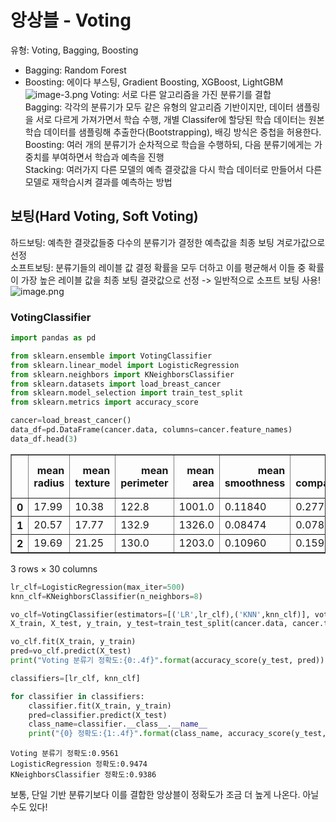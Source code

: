 # 앙상블 - Voting

유형: Voting, Bagging, Boosting

* Bagging: Random Forest
* Boosting: 에이다 부스팅, Gradient Boosting, XGBoost, LightGBM
![image-3.png](attachment:image-3.png)
Voting: 서로 다른 알고리즘을 가진 분류기를 결합<br/>
Bagging: 각각의 분류기가 모두 같은 유형의 알고리즘 기반이지만, 데이터 샘플링을 서로 다르게 가져가면서 학습 수행, 개별 Classifer에 할당된 학습 데이터는 원본 학습 데이터를 샘플링해 추출한다(Bootstrapping), 배깅 방식은 중첩을 허용한다.<br/>
Boosting: 여러 개의 분류기가 순차적으로 학습을 수행하되, 다음 분류기에게는 가중치를 부여하면서 학습과 예측을 진행<br/>
Stacking: 여러가지 다른 모델의 예측 결괏값을 다시 학습 데이터로 만들어서 다른 모델로 재학습시켜 결과를 예측하는 방법


## 보팅(Hard Voting, Soft Voting)
하드보팅: 예측한 결괏값들중 다수의 분류기가 결정한 예측값을 최종 보팅 겨로가값으로 선정<br/>
소프트보팅: 분류기들의 레이블 값 결정 확률을 모두 더하고 이를 평균해서 이들 중 확률이 가장 높은 레이블 값을 최종 보팅 결괏값으로 선정 -> 일반적으로 소프트 보팅 사용!
![image.png](attachment:image.png)

### VotingClassifier



```python
import pandas as pd

from sklearn.ensemble import VotingClassifier
from sklearn.linear_model import LogisticRegression
from sklearn.neighbors import KNeighborsClassifier
from sklearn.datasets import load_breast_cancer
from sklearn.model_selection import train_test_split
from sklearn.metrics import accuracy_score

cancer=load_breast_cancer()
data_df=pd.DataFrame(cancer.data, columns=cancer.feature_names)
data_df.head(3)
```




<div>
<style scoped>
    .dataframe tbody tr th:only-of-type {
        vertical-align: middle;
    }

    .dataframe tbody tr th {
        vertical-align: top;
    }

    .dataframe thead th {
        text-align: right;
    }
</style>
<table border="1" class="dataframe">
  <thead>
    <tr style="text-align: right;">
      <th></th>
      <th>mean radius</th>
      <th>mean texture</th>
      <th>mean perimeter</th>
      <th>mean area</th>
      <th>mean smoothness</th>
      <th>mean compactness</th>
      <th>mean concavity</th>
      <th>mean concave points</th>
      <th>mean symmetry</th>
      <th>mean fractal dimension</th>
      <th>...</th>
      <th>worst radius</th>
      <th>worst texture</th>
      <th>worst perimeter</th>
      <th>worst area</th>
      <th>worst smoothness</th>
      <th>worst compactness</th>
      <th>worst concavity</th>
      <th>worst concave points</th>
      <th>worst symmetry</th>
      <th>worst fractal dimension</th>
    </tr>
  </thead>
  <tbody>
    <tr>
      <th>0</th>
      <td>17.99</td>
      <td>10.38</td>
      <td>122.8</td>
      <td>1001.0</td>
      <td>0.11840</td>
      <td>0.27760</td>
      <td>0.3001</td>
      <td>0.14710</td>
      <td>0.2419</td>
      <td>0.07871</td>
      <td>...</td>
      <td>25.38</td>
      <td>17.33</td>
      <td>184.6</td>
      <td>2019.0</td>
      <td>0.1622</td>
      <td>0.6656</td>
      <td>0.7119</td>
      <td>0.2654</td>
      <td>0.4601</td>
      <td>0.11890</td>
    </tr>
    <tr>
      <th>1</th>
      <td>20.57</td>
      <td>17.77</td>
      <td>132.9</td>
      <td>1326.0</td>
      <td>0.08474</td>
      <td>0.07864</td>
      <td>0.0869</td>
      <td>0.07017</td>
      <td>0.1812</td>
      <td>0.05667</td>
      <td>...</td>
      <td>24.99</td>
      <td>23.41</td>
      <td>158.8</td>
      <td>1956.0</td>
      <td>0.1238</td>
      <td>0.1866</td>
      <td>0.2416</td>
      <td>0.1860</td>
      <td>0.2750</td>
      <td>0.08902</td>
    </tr>
    <tr>
      <th>2</th>
      <td>19.69</td>
      <td>21.25</td>
      <td>130.0</td>
      <td>1203.0</td>
      <td>0.10960</td>
      <td>0.15990</td>
      <td>0.1974</td>
      <td>0.12790</td>
      <td>0.2069</td>
      <td>0.05999</td>
      <td>...</td>
      <td>23.57</td>
      <td>25.53</td>
      <td>152.5</td>
      <td>1709.0</td>
      <td>0.1444</td>
      <td>0.4245</td>
      <td>0.4504</td>
      <td>0.2430</td>
      <td>0.3613</td>
      <td>0.08758</td>
    </tr>
  </tbody>
</table>
<p>3 rows × 30 columns</p>
</div>




```python
lr_clf=LogisticRegression(max_iter=500)
knn_clf=KNeighborsClassifier(n_neighbors=8)

vo_clf=VotingClassifier(estimators=[('LR',lr_clf),('KNN',knn_clf)], voting='soft')
X_train, X_test, y_train, y_test=train_test_split(cancer.data, cancer.target, test_size=0.2, random_state=156)

vo_clf.fit(X_train, y_train)
pred=vo_clf.predict(X_test)
print("Voting 분류기 정확도:{0:.4f}".format(accuracy_score(y_test, pred)))

classifiers=[lr_clf, knn_clf]

for classifier in classifiers:
    classifier.fit(X_train, y_train)
    pred=classifier.predict(X_test)
    class_name=classifier.__class__.__name__
    print("{0} 정확도:{1:.4f}".format(class_name, accuracy_score(y_test, pred)))
```

    Voting 분류기 정확도:0.9561
    LogisticRegression 정확도:0.9474
    KNeighborsClassifier 정확도:0.9386
    

보통, 단일 기반 분류기보다 이를 결합한 앙상블이 정확도가 조금 더 높게 나온다. 아닐 수도 있다!
